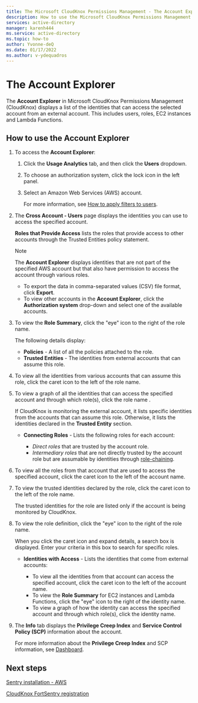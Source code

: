 ```yaml
---
title: The Microsoft CloudKnox Permissions Management - The Account Explorer
description: How to use the Microsoft CloudKnox Permissions Management Account Explorer to view identities.
services: active-directory
manager: karenh444
ms.service: active-directory
ms.topic: how-to
author: Yvonne-deQ
ms.date: 01/17/2022
ms.author: v-ydequadros
---
```


# The Account Explorer

The **Account Explorer** in Microsoft CloudKnox Permissions Management (CloudKnox) displays a list of the identities that can access the selected account from an external account. This includes users, roles, EC2 instances and Lambda Functions.

## How to use the Account Explorer

1. To access the **Account Explorer**:
    1. Click the **Usage Analytics** tab, and then click the **Users** dropdown.

    2. To choose an authorization system, click the lock icon in the left panel.

    3. Select an Amazon Web Services (AWS) account. 

        For more information, see [How to apply filters to users](https://www.notion.so/cloudknox/Usage-Analytics-2147da11c8ff47e1bb7989b4005c4105#3c4562396db24421a9670e40e1dda6eb).

2. The **Cross Account - Users** page displays the identities you can use to access the specified account. 

    **Roles that Provide Access** lists the roles that provide access to other accounts through the Trusted Entities policy statement.

    > [!NOTE]
    > The **Account Explorer** displays identities that are not part of the specified AWS account but that also have permission to access the account through various roles.

     - To export the data in comma-separated values (CSV) file format, click **Export**.
     - To view other accounts in the **Account Explorer**, click the **Authorization system** drop-down and select one of the available accounts.

3. To view the **Role Summary**, click the "eye" icon to the right of the role name. 

    The following details display:

     - **Policies** - A list of all the policies attached to the role.
     - **Trusted Entities** - The identities from external accounts that can assume this role.

4. To view all the identities from various accounts that can assume this role, click the caret icon to the left of the role name.

5. To view a graph of all the identities that can access the specified account and through which role(s), click the role name . 

     If CloudKnox is monitoring the external account, it lists specific identities from the accounts that can assume this role. Otherwise, it lists the identities declared in the **Trusted Entity** section.

     - **Connecting Roles** - Lists the following roles for each account:

         - *Direct roles* that are trusted by the account role.
         - *Intermediary roles* that are not directly trusted by the account role but are assumable by identities through [role-chaining](https://docs.aws.amazon.com/IAM/latest/UserGuide/id_roles_terms-and-concepts.html).

6. To view all the roles from that account that are used to access the specified account, click the caret icon to the left of the account name.

7. To view the trusted identities declared by the role, click the caret icon to the left of the role name. 

     The trusted identities for the role are listed only if the account is being monitored by CloudKnox.

8. To view the role definition, click the "eye" icon to the right of the role name. 

     When you click the caret icon and expand details, a search box is displayed. Enter your criteria in this box to search for specific roles.

     - **Identities with Access** - Lists the identities that come from external accounts:

        - To view all the identities from that account can access the specified account, click the caret icon to the left of the account name.
        - To view the **Role Summary** for EC2 instances and Lambda Functions, click the "eye" icon to the right of the identity name. 
        -  To view a graph of how the identity can access the specified account and through which role(s), click the identity name.

9. The **Info** tab displays the **Privilege Creep Index** and **Service Control Policy (SCP)** information about the account. 

     For more information about the **Privilege Creep Index** and SCP information, see [Dashboard](https://docs.aws.amazon.com/IAM/latest/UserGuide/product-dashboard.html).

## Next steps

[Sentry installation - AWS](https://docs.cloudknox.io/Product%20Documentation%2098db130474114c96be4b3c4f27a0b297/Sentry%20Installation%20-%20AWS%20bef8e66cf2834aa69867b628f4b0a203.html)

[CloudKnox FortSentry registration](https://docs.cloudknox.io/Product%20Documentation%2098db130474114c96be4b3c4f27a0b297/CloudKnox%20FortSentry%20Registration%20f9f85592b2cf48aca0c0effd604a0827.html)
